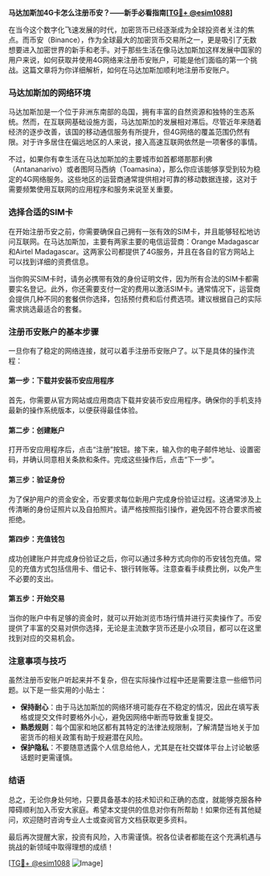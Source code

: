 **马达加斯加4G卡怎么注册币安？——新手必看指南[[TG💪+ @esim1088](https://t.me/s/esim1088)]**

在当今这个数字化飞速发展的时代，加密货币已经逐渐成为全球投资者关注的焦点。而币安（Binance），作为全球最大的加密货币交易所之一，更是吸引了无数想要进入加密世界的新手和老手。对于那些生活在像马达加斯加这样发展中国家的用户来说，如何获取并使用4G网络来注册币安账户，可能是他们面临的第一个挑战。这篇文章将为你详细解析，如何在马达加斯加顺利地注册币安账户。

### 马达加斯加的网络环境

马达加斯加是一个位于非洲东南部的岛国，拥有丰富的自然资源和独特的生态系统。然而，在互联网基础设施方面，马达加斯加的发展相对滞后。尽管近年来随着经济的逐步改善，该国的移动通信服务有所提升，但4G网络的覆盖范围仍然有限。对于许多居住在偏远地区的人来说，接入高速互联网依然是一项奢侈的事情。

不过，如果你有幸生活在马达加斯加的主要城市如首都塔那那利佛（Antananarivo）或者图阿马西纳（Toamasina），那么你应该能够享受到较为稳定的4G网络服务。这些地区的运营商通常提供相对可靠的移动数据连接，这对于需要频繁使用互联网的应用程序和服务来说至关重要。

### 选择合适的SIM卡

在开始注册币安之前，你需要确保自己拥有一张有效的SIM卡，并且能够轻松地访问互联网。在马达加斯加，主要有两家主要的电信运营商：Orange Madagascar和Airtel Madagascar。这两家公司都提供了4G服务，并且在各自的官方网站上可以找到详细的资费信息。

当你购买SIM卡时，请务必携带有效的身份证明文件，因为所有合法的SIM卡都需要实名登记。此外，你还需要支付一定的费用以激活SIM卡。通常情况下，运营商会提供几种不同的套餐供你选择，包括预付费和后付费选项。建议根据自己的实际需求挑选最适合的套餐。

### 注册币安账户的基本步骤

一旦你有了稳定的网络连接，就可以着手注册币安账户了。以下是具体的操作流程：

#### 第一步：下载并安装币安应用程序
首先，你需要从官方网站或应用商店下载并安装币安应用程序。确保你的手机支持最新的操作系统版本，以便获得最佳体验。

#### 第二步：创建账户
打开币安应用程序后，点击“注册”按钮。接下来，输入你的电子邮件地址、设置密码，并确认同意相关条款和条件。完成这些操作后，点击“下一步”。

#### 第三步：验证身份
为了保护用户的资金安全，币安要求每位新用户完成身份验证过程。这通常涉及上传清晰的身份证照片以及自拍照片。请严格按照指引操作，避免因不符合要求而被拒绝。

#### 第四步：充值钱包
成功创建账户并完成身份验证之后，你可以通过多种方式向你的币安钱包充值。常见的充值方式包括信用卡、借记卡、银行转账等。注意查看手续费比例，以免产生不必要的支出。

#### 第五步：开始交易
当你的账户中有足够的资金时，就可以开始浏览市场行情并进行买卖操作了。币安提供了丰富的交易对供你选择，无论是主流数字货币还是小众项目，都可以在这里找到对应的交易机会。

### 注意事项与技巧

虽然注册币安账户听起来并不复杂，但在实际操作过程中还是需要注意一些细节问题。以下是一些实用的小贴士：

- **保持耐心**：由于马达加斯加的网络环境可能存在不稳定的情况，因此在填写表格或提交文件时要格外小心，避免因网络中断而导致重复提交。
- **熟悉规则**：每个国家和地区都有其特定的法律法规限制，了解清楚当地关于加密货币的相关政策有助于规避潜在风险。
- **保护隐私**：不要随意透露个人信息给他人，尤其是在社交媒体平台上讨论敏感话题时更需谨慎。

### 结语

总之，无论你身处何地，只要具备基本的技术知识和正确的态度，就能够克服各种障碍顺利加入币安大家庭。希望本文提供的信息对你有所帮助！如果你还有其他疑问，欢迎随时咨询专业人士或查阅官方文档获取更多资料。

最后再次提醒大家，投资有风险，入市需谨慎。祝各位读者都能在这个充满机遇与挑战的新领域中取得理想的成绩！

[[TG💪+ @esim1088](https://t.me/s/esim1088) ![Image](https://i.postimg.cc/4NQfJmqS/Snipaste-2025-05-13-00-14-12.png)]